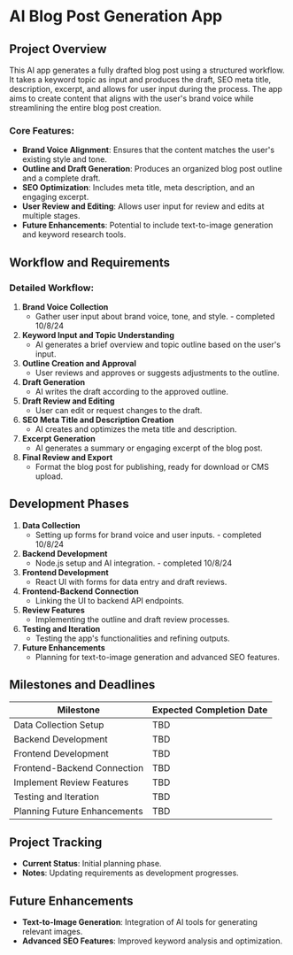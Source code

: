 # AI Blog Post Generation App

## Project Overview
This AI app generates a fully drafted blog post using a structured workflow. It takes a keyword topic as input and produces the draft, SEO meta title, description, excerpt, and allows for user input during the process. The app aims to create content that aligns with the user's brand voice while streamlining the entire blog post creation.

### Core Features:
- **Brand Voice Alignment**: Ensures that the content matches the user's existing style and tone.
- **Outline and Draft Generation**: Produces an organized blog post outline and a complete draft.
- **SEO Optimization**: Includes meta title, meta description, and an engaging excerpt.
- **User Review and Editing**: Allows user input for review and edits at multiple stages.
- **Future Enhancements**: Potential to include text-to-image generation and keyword research tools.

## Workflow and Requirements
### Detailed Workflow:
1. **Brand Voice Collection**
   - Gather user input about brand voice, tone, and style. - completed 10/8/24
2. **Keyword Input and Topic Understanding**
   - AI generates a brief overview and topic outline based on the user's input.
3. **Outline Creation and Approval**
   - User reviews and approves or suggests adjustments to the outline.
4. **Draft Generation**
   - AI writes the draft according to the approved outline.
5. **Draft Review and Editing**
   - User can edit or request changes to the draft.
6. **SEO Meta Title and Description Creation**
   - AI creates and optimizes the meta title and description.
7. **Excerpt Generation**
   - AI generates a summary or engaging excerpt of the blog post.
8. **Final Review and Export**
   - Format the blog post for publishing, ready for download or CMS upload.

## Development Phases
1. **Data Collection**
   - Setting up forms for brand voice and user inputs. - completed 10/8/24
2. **Backend Development**
   - Node.js setup and AI integration. - completed 10/8/24
3. **Frontend Development**
   - React UI with forms for data entry and draft reviews.
4. **Frontend-Backend Connection**
   - Linking the UI to backend API endpoints.
5. **Review Features**
   - Implementing the outline and draft review processes.
6. **Testing and Iteration**
   - Testing the app's functionalities and refining outputs.
7. **Future Enhancements**
   - Planning for text-to-image generation and advanced SEO features.

## Milestones and Deadlines
| Milestone                        | Expected Completion Date |
|----------------------------------|-------------------------|
| Data Collection Setup            | TBD                     |
| Backend Development              | TBD                     |
| Frontend Development             | TBD                     |
| Frontend-Backend Connection      | TBD                     |
| Implement Review Features        | TBD                     |
| Testing and Iteration            | TBD                     |
| Planning Future Enhancements     | TBD                     |

## Project Tracking
- **Current Status**: Initial planning phase.
- **Notes**: Updating requirements as development progresses.

## Future Enhancements
- **Text-to-Image Generation**: Integration of AI tools for generating relevant images.
- **Advanced SEO Features**: Improved keyword analysis and optimization.
